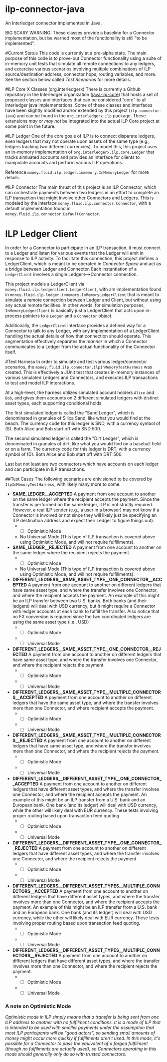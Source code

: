 # ilp-connector-java
An Interledger connector implemented in Java.

BIG SCARY WARNING: These classes provide a baseline for a Connector implementation, but be warned most of the functionality is still "to be implemented".

#Current Status
This code is currently at a pre-alpha state.  The main purpose of this code is to prove-out Connector functionality using a suite of in-memory unit tests that simulate all remote connections to any ledgers, and excercise various scenarios involving multiple combinations of ILP source/destination address, connector hops, routing variables, and more.  See the section below called _Test Scenarios_ for more details.

#ILP Core X Classes (org.interledgerx)
There is currently a Github repository in the Interledger organization ([java-ilp-core](https://github.com/interledger/java-ilp-core)) 
that hosts a set of proposed classes and interfaces that can be considered "core" to all Interledger java implementations.  Some of these classes and interfaces have been slightly modified and/or extended by this project (`ilp-connector-java`) and can be found in the `org.interledgerx.ilp` package.  These extensions _may_ or _may not_ be integrated into the actual ILP Core project at some point in the future.

#ILP Ledger
One of the core goals of ILP is to connect disparate ledgers, even ledgers that may not operate upon assets of the same type (e.g., ledgers tracking two different currencies).  To model this, this project uses an in-memory implementation of `org.interledgerx.ilp.core.Ledger` that tracks simluated accounts and provides an interface for clients to manipulate accounts and perform various ILP operations.  
   
Reference `money.fluid.ilp.ledger.inmemory.InMemoryLedger` for more details.

#ILP Connector
The main thrust of this project is an ILP Connector, which can orchestrate payments between two ledgers in an effort to complete an ILP transaction that might involve other Connectors and Ledgers.  This is modeled by the interface `money.fluid.ilp.connector.Connector`, with a default implementation found in `money.fluid.ilp.connector.DefaultConnector`.  

# ILP Ledger Client
In order for a Connector to participate in an ILP transaction, it must connect to a Ledger and listen for various events that the Ledger will emit in response to ILP activity.  To facilitate this connection, this project defines a LedgerClient, which is meant to be operated in _Connector Space_ and act as a bridge between Ledger and Connector.  Each instantiation of a `LedgerClient` involves a single Ledger<-->Connector connection. 

This project models a LedgerClient via `money.fluid.ilp.ledgerclient.LedgerClient`, with am implementation found in `money.fluid.ilp.ledger.inmemory.InMemoryLedgerClient` that is meant to simulate a remote connection between Ledger and Client, but without using any actual remote facilities.  In other words, for simulation purposes, `InMemoryLedgerClient` is basically just a LedgerClient that acts upon in-process pointers to a `Ledger` and a `Connector` object.  

Additionally, the `LedgerClient` interface provides a defined way for a Connector to talk to any Ledger, with any implementation of a LedgerClient handling the actual details of how that connection should operate.  This segmentation effectively separates the _manner_ in which a Connector communicates to a Ledger from the actual functionality of the Connector itself.

#Test Harness
In order to simulate and test various ledger/connector scenarios, the `money.fluid.ilp.connector.IlpInMemoryTestHarness` was created.  This is effectively a JUnit test that creates in-memory instances of various simulated Ledgers and Connectors, and executes ILP transactions to test and model ILP interactions.

At a high-level, the harness utilizes simulated account holders `Alice` and `Bob`, and gives them accounts on 2 different simulated ledgers with distinct asset types, each supporting conditional holds.  

The first simulated ledger is called the "Sand Ledger", which is denominated in granules of Silica Sand, like what you would find at 
  the beach.  The currency code for this ledger is SND, with a currency symbol of (S).  Both Alice and Bob start off with SND 500.

The second simulated ledger is called the "Dirt Ledger", which is denominated in granules of dirt, like what you would find on a baseball field or on a farm.  The currency code for this ledger is DRT, with a currency symbol of (D).  Both Alice and Bob start off with DRT 500.

Last but not least are two connectors which have accounts on each ledger and can participate in ILP transactions.

##Test Cases
The following scenarios are enivisioned to be covered by `IlpInMemoryTestHarness`, with likely many more to come.

* **SAME_LEDGER__ACCEPTED**
A payment from one account to another on the same ledger where the recipient accepts the payment.  Since the transfer is performed on the same ledger, ILP is not strictly required.  However, a real ILP sender (e.g., a user in a browser) may not know if a Connector is involved or not since they will likely just be specifying an ILP destination address and expect their Ledger to figure things out).
  * -[ ] Optimistic Mode
  * No Universal Mode (This type of ILP transaction is covered above using Optimistic Mode, and will not require fulfillments).
* **SAME_LEDGER__REJECTED**
A payment from one account to another on the same ledger where the recipient rejects the payment.
  * -[ ] Optimistic Mode
  * No Universal Mode (This type of ILP transaction is covered above using Optimistic Mode, and will not require fulfillments).
* **DIFFERENT_LEDGERS__SAME_ASSET_TYPE__ONE_CONNECTOR__ACCEPTED**
A payment from one account to another on different ledgers that have same asset type, and where the transfer involves one Connector, and where the recipient accepts the payment.  An example of this might be an ILP transfer between two U.S. banks.  Both banks (and their ledgers) will deal with USD currency, but it might require a Connector with ledger accounts at each bank to fulfill the transfer.  Also notice that no FX conversion is required since the two coordinated ledgers are using the same asset type (i.e., USD)
  * -[ ] Optimistic Mode
  * -[ ] Universal Mode
* **DIFFERENT_LEDGERS__SAME_ASSET_TYPE__ONE_CONNECTOR__REJECTED**
A payment from one account to another on different ledgers that have same asset type, and where the transfer involves one Connector, and where the recipient rejects the payment.
  * -[ ] Optimistic Mode
  * -[ ] Universal Mode
* **DIFFERENT_LEDGERS__SAME_ASSET_TYPE__MULTIPLE_CONNECTORS__ACCEPTED**
A payment from one account to another on different ledgers that have the same asset type, and where the transfer involves more than one Connector, and where recipient accepts the payment.
  * -[ ] Optimistic Mode
  * -[ ] Universal Mode
* **DIFFERENT_LEDGERS__SAME_ASSET_TYPE__MULTIPLE_CONNECTORS__REJECTED**
A payment from one account to another on different ledgers that have same asset type, and where the transfer involves more than one Connector, and where the recipient rejects the payment.
  * -[ ] Optimistic Mode
  * -[ ] Universal Mode
* **DIFFERENT_LEDGERS__DIFFERENT_ASSET_TYPE__ONE_CONNECTOR__ACCEPTED**
A payment from one account to another on different ledgers that have different asset types, and where the transfer involves one Connector, and where the recipient accepts the payment.  An example of this might be an ILP transfer from a U.S. bank and an European bank.  One bank (and its ledger) will deal with USD currency, while the other will likely deal with EUR currency.  These tests involving proper routing based upon transaction feed quoting.
  * -[ ] Optimistic Mode
  * -[ ] Universal Mode
* **DIFFERENT_LEDGERS__DIFFERENT_ASSET_TYPE__ONE_CONNECTOR__REJECTED**
A payment from one account to another on different ledgers that have different asset types, and where the transfer involves one Connector, and where the recipient rejects the payment.
  * -[ ] Optimistic Mode
  * -[ ] Universal Mode
* **DIFFERENT_LEDGERS__DIFFERENT_ASSET_TYPES__MULTIPLE_CONNECTORS__ACCEPTED**
A payment from one account to another on different ledgers that have different asset types, and where the transfer involves more than one Connector, and where the recipient accepts the payment.  An example of this might be an ILP transfer from a U.S. bank and an European bank.  One bank (and its ledger) will deal with USD currency, while the other will likely deal with EUR currency.  These tests involving proper routing based upon transaction feed quoting.
  * -[ ] Optimistic Mode
  * -[ ] Universal Mode
* **DIFFERENT_LEDGERS__DIFFERENT_ASSET_TYPES__MULTIPLE_CONNECTORS__REJECTED**
A payment from one account to another on different ledgers that have different asset types, and where the transfer involves more than one Connector, and where the recipient rejects the payment.
  * -[ ] Optimistic Mode
  * -[ ] Universal Mode
  
### A note on Optimistic Mode
_Optimistic mode in ILP simply means that a transfer is being sent from one ILP address to another with no fulfilment conditions.  It is
a mode of ILP that is intended to be used with smaller payments under the assumption that most ILP participants will be "good actors",
so sending small amounts of money might occur more quickly if fulfilments aren't used.  In this mode, it's possible for a Connector
to pass the equivalent of a forged fulfilment (though no fulfilments are actually used), so Connectors operating in this mode should 
generally only do so with trusted connectors._